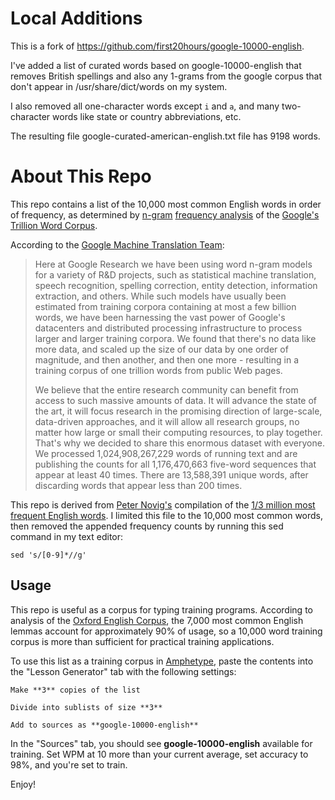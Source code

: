 Local Additions
===============

This is a fork of https://github.com/first20hours/google-10000-english.

I've added a list of curated words based on google-10000-english that removes
British spellings and also any 1-grams from the google corpus that don't appear
in /usr/share/dict/words on my system.

I also removed all one-character words except `i` and `a`, and many
two-character words like state or country abbreviations, etc.

The resulting file google-curated-american-english.txt file has 9198 words.

About This Repo
===============

This repo contains a list of the 10,000 most common English words in order of frequency, as determined by [n-gram](http://en.wikipedia.org/wiki/N-gram) [frequency analysis](http://en.wikipedia.org/wiki/Frequency_analysis) of the [Google's Trillion Word Corpus](http://books.google.com/ngrams/info).

According to the [Google Machine Translation Team](http://googleresearch.blogspot.com/2006/08/all-our-n-gram-are-belong-to-you.html):

>Here at Google Research we have been using word n-gram models for a variety of R&D projects, such as statistical machine translation, speech recognition, spelling correction, entity detection, information extraction, and others. While such models have usually been estimated from training corpora containing at most a few billion words, we have been harnessing the vast power of Google's datacenters and distributed processing infrastructure to process larger and larger training corpora. We found that there's no data like more data, and scaled up the size of our data by one order of magnitude, and then another, and then one more - resulting in a training corpus of one trillion words from public Web pages.
>
>We believe that the entire research community can benefit from access to such massive amounts of data. It will advance the state of the art, it will focus research in the promising direction of large-scale, data-driven approaches, and it will allow all research groups, no matter how large or small their computing resources, to play together. That's why we decided to share this enormous dataset with everyone. We processed 1,024,908,267,229 words of running text and are publishing the counts for all 1,176,470,663 five-word sequences that appear at least 40 times. There are 13,588,391 unique words, after discarding words that appear less than 200 times.

This repo is derived from [Peter Novig's](http://norvig.com/ngrams/) compilation of the [1/3 million most frequent English words](http://norvig.com/ngrams/count_1w.txt). I limited this file to the 10,000 most common words, then removed the appended frequency counts by running this sed command in my text editor: 

    sed 's/[0-9]*//g'

Usage
-----

This repo is useful as a corpus for typing training programs. According to analysis of the [Oxford English Corpus](http://oxforddictionaries.com/words/the-oec-facts-about-the-language), the 7,000 most common English lemmas account for approximately 90% of usage, so a 10,000 word training corpus is more than sufficient for practical training applications.

To use this list as a training corpus in [Amphetype](http://code.google.com/p/amphetype/), paste the contents into the "Lesson Generator" tab with the following settings:

    Make **3** copies of the list

    Divide into sublists of size **3**

    Add to sources as **google-10000-english**

In the "Sources" tab, you should see **google-10000-english** available for training. Set WPM at 10 more than your current average, set accuracy to 98%, and you're set to train.

Enjoy!
